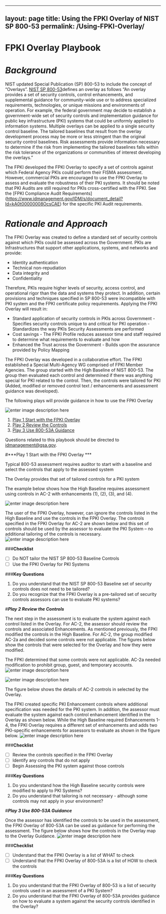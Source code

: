 

---
layout: page
title: Using the FPKI Overlay of NIST SP 800-53
permalink: /Using-FPKI-Overlay/
---

**FPKI Overlay Playbook**
======================
**_Background_**
======================
NIST updated Special Publication (SP) 800-53 to include the concept of “Overlays”.  [NIST SP 800-53](http://nvlpubs.nist.gov/nistpubs/SpecialPublications/NIST.SP.800-53r4.pdf)defines an overlay as follows “An overlay provides a set of security controls, control enhancements, and supplemental guidance for community-wide use or to address specialized requirements, technologies, or unique missions and environments of operation. For example, the federal government may decide to establish a government-wide set of security controls and implementation guidance for public key infrastructure (PKI) systems that could be uniformly applied to information systems. Multiple overlays can be applied to a single security control baseline. The tailored baselines that result from the overlay development process may be more or less stringent than the original security control baselines. Risk assessments provide information necessary to determine if the risk from implementing the tailored baselines falls within the risk tolerance of the organizations or communities of interest developing the overlays.”

The FPKI developed the FPKI Overlay to specify a set of controls against which Federal Agency PKIs could perform their FISMA assessment.  However, commercial PKIs are encouraged to use the FPKI Overlay to assess and evaluate the robustness of their PKI systems.  It should be noted that PKI Audits are still required for PKIs cross-certified with the FPKI.  See the [FPKI Compliance Audit Requirements] (https://www.idmanagement.gov/IDM/s/document_detail?Id=kA0t00000008OcsCAE) for the specific PKI Audit requirements.

**_Rationale and Approach_**
======================
 
The FPKI Overlay was created to define a standard set of security controls against which PKIs could be assessed across the Government.  PKIs are Infrastructures that support other applications, systems, and networks and provide:
- Identity authentication
- Technical non-repudiation
- Data integrity and 
- Confidentiality  

Therefore, PKIs require higher levels of security, access control, and operational rigor than the data and systems they protect.  In addition, certain provisions and techniques specified in SP 800-53 were incompatible with PKI system and the FPKI certificate policy requirements.  Applying the FPKI Overlay will result in:
- Standard application of security controls in PKIs across Government
      - Specifies security controls unique to and critical for PKI operation
      - Standardizes the way PKIs Security Assessments are performed
- Cost savings 
      - The FPKI Profile reduces assessor time and staff required to determine what requirements to evaluate and how
- Enhanced the Trust across the Government
      - Builds upon the assurance provided by Policy Mapping

The FPKI Overlay was developed in a collaborative effort. The FPKI established a Special Multi-Agency WG comprised of FPKI Member Agencies.  The group started with the High Baseline of NIST 800-53. The group then evaluated each control and determined if there was anything special for PKI related to the control.  Then, the controls were tailored for PKI (Added, modified or removed control text / enhancements and assessment guidance was developed).


The following plays will provide guidance in how to use the FPKI Overlay

![enter image description here](https://raw.githubusercontent.com/dasgituser/fpki-guides/staging/img/fpki_piv-i_certification_playbook_diagram-v0.0.2.jpg) 

1. [Play 1 Start with the FPKI Overlay](#play-1-start-with-the-fpki-overlay)
2. [Play 2 Review the Controls](#play-2-review-the-controls)
3. [Play 3 Use 800\-53A Guidance](#play-3-use-800\53A-guidance)

Questions related to this playbook should be directed to  [idmanagement@gsa.gov](mailto:idmanagement@gsa.gov).

#***Play 1 Start with the FPKI Overlay ***

Typical 800-53 assessment requires auditor to start with a baseline and select the controls that apply to the assessed system

The Overlay provides that set of tailored controls for a PKI system

The example below shows how the High Baseline requires assessment using controls in AC\-2 with enhancements (1), (2), (3), and (4).

![enter image description here](https://raw.githubusercontent.com/dasgituser/fpki-guides/staging/img/AC-2_Enhancements_Table.jpg) 



The user of the FPKI Overlay, however, can ignore the controls listed in the High Baseline and use the controls in the FPKI Overlay.  The controls specified in the FPKI Overlay for AC\-2 are shown below and this set of controls should be used by the assessor to evaluate the PKI System – no additional tailoring of the controls is necessary.
![enter image description here](https://raw.githubusercontent.com/dasgituser/fpki-guides/staging/img/AC-2_Overlay_Table.jpg) 


###**Checklist**

 - [ ] Do NOT tailor the NIST SP 800-53 Baseline Controls
 - [ ] Use the FPKI Overlay for PKI Systems

###**Key Questions**

1. Do you understand that the NIST SP 800-53 Baseline set of security controls does not need to be tailored?
2. Do you recognize that the FPKI Overlay is a pre-tailored set of security controls assessors can use to evaluate PKI systems?








#***Play 2 Review the Controls***

The next step in the assessment is to evaluate the system against each control listed in the Overlay.  For AC-2, the assessor should review the controls and associated Enhancements.  As mentioned previously, the FPKI modified the controls in the High Baseline.  For AC-2, the group modified AC\-2a and decided some controls were not applicable.  The figures below show the controls that were selected for the Overlay and how they were modified.



The FPKI determined that some controls were not applicable.  AC-2a needed modification to prohibit group, guest, and temporary accounts.
![enter image description here](https://raw.githubusercontent.com/dasgituser/fpki-guides/staging/img/AC-2_Table.jpg) 

![enter image description here](https://raw.githubusercontent.com/dasgituser/fpki-guides/staging/img/AC-2.jpg) 





The figure below shows the details of AC-2 controls in selected by the Overlay.

The FPKI created specific PKI Enhancement controls where additional specification was needed for the PKI system.  In addition, the assessor must evaluate the system against each control enhancement identified in the Overlay as shown below.  While the High Baseline required Enhancements 1\-4, the FPKI Overlay requires a different set of enhancements and adds two PKI\-specific enhancements for assessors to evaluate as shown in the figure below.
![enter image description here](https://raw.githubusercontent.com/dasgituser/fpki-guides/staging/img/AC-2_Enhancements_FPKI.jpg) 







###**Checklist**

 - [ ] Review the controls specified in the FPKI Overlay
 - [ ] Identify any controls that do not apply 
 - [ ] Begin Assessing the PKI system against those controls

###**Key Questions**

1. Do you understand how the High Baseline security controls were modified to apply to PKI Systems?
2. Do you understand that tailoring is not necessary \- although some controls may not apply in your environment?

#***Play 3 Use 800\-53A Guidance***

Once the assessor has identified the controls to be used in the assessment, the FPKI Overlay of 800\-53A can be used as guidance for performing the assessment.  The figure below shows how the controls in the Overlay map to the Overlay Guidance.
![enter image description here](https://raw.githubusercontent.com/dasgituser/fpki-guides/staging/img/AC-2_Overlay_Table.jpg) 


###**Checklist**

- [ ] Understand that the FPKI Overlay is a list of WHAT to check 
- [ ] Understand that the FPKI Overlay of 800\-53A is a list of HOW to check the controls

###**Key Questions**

1. Do you understand that the FPKI Overlay of 800-53 is a list of security controls used in an assessment of a PKI System?
2. Do you understand that the FPKI Overlay of 800-53A provides guidance on how to evaluate a system against the security controls identified in the Overlay?




